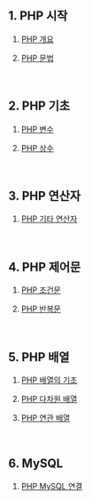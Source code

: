 ## 1. PHP 시작

1. [PHP 개요](http://php.flyingcat.pe.kr/tcpschool/start/overview.php)

2. [PHP 문법](./tcpschool/start/syntax.md)

<br />

## 2. PHP 기초

1. [PHP 변수](./tcpschool/basics/variable.md)

2. [PHP 상수](./tcpschool/basics/constant.md)

<br />

## 3. PHP 연산자

1. [PHP 기타 연산자](./tcpschool/operator/operator__other.md)

<br />

## 4. PHP 제어문

1. [PHP 조건문](./tcpschool/control/conditionals.md)

2. [PHP 반복문](./tcpschool/control/loops.md)

<br />

## 5. PHP 배열

1. [PHP 배열의 기초](./tcpschool/array/array__basics.md)

2. [PHP 다차원 배열](./tcpschool/array/array__multidimensional.md)

3. [PHP 연관 배열](./tcpschool/array/array__associative.md)

<br />

## 6. MySQL

1. [PHP MySQL 연결](./tcpschool/mysql/mysql__connect.md)